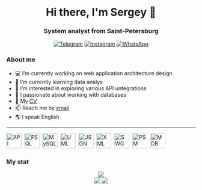 <div id="header" align="center"> 
    <h1>Hi there, I'm Sergey 👋
    <h3>System analyst from Saint-Petersburg
</div>

<div id="socials" align="center">

[![Telegram](https://img.shields.io/badge/Telegram-26A5E4?style=for-the-badge&logo=telegram&logoColor=white)](https://t.me/therealsergios)
[![Instagram](https://img.shields.io/badge/Instagram-E4405F?style=for-the-badge&logo=instagram&logoColor=white)](https://www.instagram.com/therealsergios)
[![WhatsApp](https://img.shields.io/badge/WhatsApp-25D366?style=for-the-badge&logo=whatsapp&logoColor=white)](https://wa.me/77778908222)

</div>
        
### About me

- :computer: I’m currently working on web application architecture design
- 🌱 I’m currently learning data analys
- 🤔 I’m interested in exploring various API untegrations
- :1234: I passionate about working with databases
- :page_facing_up: My [CV](https://spb.hh.ru/resume/91966634ff0f20bcd30039ed1f363845415979)
- 📫 Reach me by [email](polnumber@gmail.com)
- :earth_americas: I speak English
---

<img src="https://cdn.jsdelivr.net/gh/devicons/devicon@latest/icons/openapi/openapi-original.svg" title="API" width="40" height="40"/>&nbsp;
<img src="https://cdn.jsdelivr.net/gh/devicons/devicon@latest/icons/postgresql/postgresql-original.svg" title="PSQL" width="40" height="40"/>&nbsp;
<img src="https://cdn.jsdelivr.net/gh/devicons/devicon@latest/icons/mysql/mysql-original.svg" title="MySQL" width="40" height="40"/>&nbsp;
<img src="https://cdn.jsdelivr.net/gh/devicons/devicon@latest/icons/unifiedmodelinglanguage/unifiedmodelinglanguage-original.svg" title="UML" width="40" height="40"/>&nbsp;
<img src="https://cdn.jsdelivr.net/gh/devicons/devicon@latest/icons/json/json-original.svg" title="JSON" width="40" height="40"/>&nbsp;
<img src="https://cdn.jsdelivr.net/gh/devicons/devicon@latest/icons/xml/xml-original.svg" title="XML" width="40" height="40"/>&nbsp;
<img src="https://cdn.jsdelivr.net/gh/devicons/devicon@latest/icons/swagger/swagger-original.svg" title="SWG" width="40" height="40"/>&nbsp;
<img src="https://cdn.jsdelivr.net/gh/devicons/devicon@latest/icons/postman/postman-original.svg" title="PSM" width="40" height="40"/>&nbsp;
<img src="https://cdn.jsdelivr.net/gh/devicons/devicon@latest/icons/mongodb/mongodb-original-wordmark.svg" title="MDB" width="40" height="40"/>&nbsp;

### My stat
<div id="stat" align="center">
    <img src="https://github-profile-summary-cards.vercel.app/api/cards/profile-details?username=therealsergios&theme=github_dark"/>
    <br/>
    <img src="https://github-profile-summary-cards.vercel.app/api/cards/stats?username=therealsergios&theme=github_dark"/>
    <img src="https://github-profile-summary-cards.vercel.app/api/cards/productive-time?username=therealsergios&theme=github_dark&utcOffset=8"/>
</div>